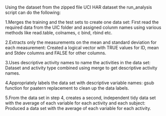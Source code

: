Using the dataset from the zipped file UCI HAR dataset the run_analysis script can do the following:

1.Merges the training and the test sets to create one data set:
First read the required data from the UIC folder and assigned colunm names using various methods like read.table, colnames, c bind, rbind etc.

2.Extracts only the measurements on the mean and standard deviation for each measurement: 
Created a logical vector with TRUE values for ID, mean and Stdev columns and FALSE for other columns.

3.Uses descriptive activity names to name the activities in the data set:
Dataset and activity type combined using merge to get descriptive activity names.

4.Appropriately labels the data set with descriptive variable names: 
gsub function for paatern replacement to clean up the data labels.

5.From the data set in step 4, creates a second, independent tidy data set with the average of each variable for each activity and each subject:
Produced a data set with the average of each variable for each activity.
